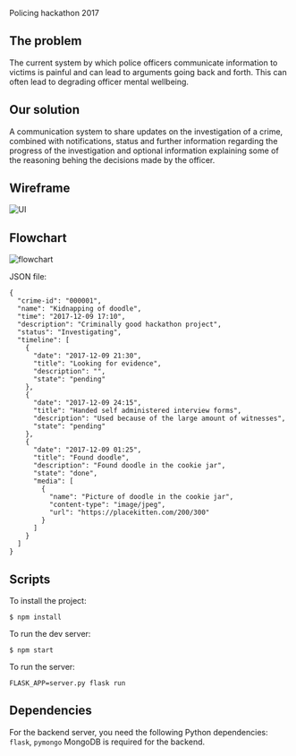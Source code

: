 Policing hackathon 2017

## The problem
The current system by which police officers communicate information to victims is painful and can lead to arguments going back and forth. This can often lead to degrading officer mental wellbeing.

## Our solution
A communication system to share updates on the investigation of a crime, combined with notifications, status and further information regarding the progress of the investigation and optional information explaining some of the reasoning behing the decisions made by the officer.

## Wireframe
![UI](https://i.imgur.com/hwGu6sg.jpg?1)

## Flowchart
![flowchart](https://i.imgur.com/C6IuE51.jpg?1)

JSON file:
```
{
  "crime-id": "000001",
  "name": "Kidnapping of doodle",
  "time": "2017-12-09 17:10",
  "description": "Criminally good hackathon project",
  "status": "Investigating",
  "timeline": [
    {
      "date": "2017-12-09 21:30",
      "title": "Looking for evidence",
      "description": "",
      "state": "pending"
    },
    {
      "date": "2017-12-09 24:15",
      "title": "Handed self administered interview forms",
      "description": "Used because of the large amount of witnesses",
      "state": "pending"
    },
    {
      "date": "2017-12-09 01:25",
      "title": "Found doodle",
      "description": "Found doodle in the cookie jar",
      "state": "done",
      "media": [
        {
          "name": "Picture of doodle in the cookie jar",
          "content-type": "image/jpeg",
          "url": "https://placekitten.com/200/300"
        }
      ]
    }
  ]
}
```

## Scripts
To install the project:
```
$ npm install
```
To run the dev server:
```
$ npm start
```
To run the server:
```
FLASK_APP=server.py flask run
```

## Dependencies
For the backend server, you need the following Python dependencies: `flask`, `pymongo`
MongoDB is required for the backend.
